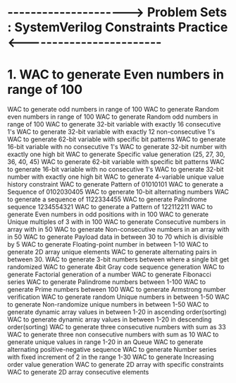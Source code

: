 # --------------------->  Problem Sets : SystemVerilog Constraints Practice <------------------------
# 1. WAC to generate Even numbers in range of 100
WAC to generate odd numbers in range of 100
WAC to generate Random even numbers in range of 100
WAC to generate Random odd numbers in range of 100
WAC to generate 32-bit variable with exactly 16 consecutive 1's
WAC to generate 32-bit variable with exactly 12 non-consecutive 1's
WAC to generate 62-bit variable with specific bit patterns
WAC to generate 16-bit variable with no consecutive 1's
WAC to generate 32-bit number with exactly one high bit
WAC to generate Specific value generation (25, 27, 30, 36, 40, 45)
WAC to generate 62-bit variable with specific bit patterns
WAC to generate 16-bit variable with no consecutive 1's
WAC to generate 32-bit number with exactly one high bit
WAC to generate 4-variable unique value history constraint
WAC to generate Pattern of 01010101
WAC to generate a Sequence of 0102030405
WAC to generate 10-bit alternating numbers
WAC to generate a sequence of 1122334455
WAC to generate Palindrome sequence 1234554321
WAC to generate a Pattern of 122112211
WAC to generate Even numbers in odd positions with in 100
WAC to generate Unique multiples of 3 with in 100
WAC to generate Consecutive numbers in array with in 50
WAC to generate Non-consecutive numbers in an array with in 50
WAC to generate Payload data in between 30 to 70 which is divisible by 5
WAC to generate Floating-point number in between 1-10
WAC to generate 2D array unique elements
WAC to generate alternating pairs in between 30.
WAC to generate 3-bit numbers between where a single bit get randomized
WAC to generate 4bit Gray code sequence generation
WAC to generate Factorial generation of a number
WAC to generate Fibonacci series
WAC to generate Palindrome numbers between 1-100
WAC to generate Prime numbers between 100
WAC to generate Armstrong number verification
WAC to generate random Unique numbers in between 1-50
WAC to generate Non-randomize unique numbers in between 1-50
WAC to generate dynamic array values in between 1-20 in ascending order(sorting)
WAC to generate dynamic array values in between 1-20 in descending order(sorting)
WAC to generate three consecutive numbers with sum as 33 
WAC to generate three non consecutive numbers with sum as 10 
WAC to generate unique values in range 1-20 in an Queue 
WAC to generate alternating positive-negative sequence
WAC to generate Number series with fixed increment of 2 in the range 1-30
WAC to generate Increasing order value generation
WAC to generate 2D array with specific constraints
WAC to generate 2D array consecutive elements
